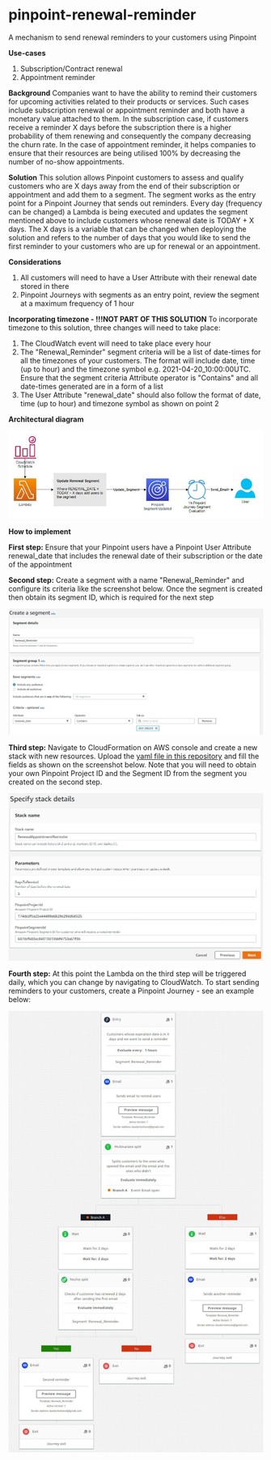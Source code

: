 # pinpoint-renewal-reminder
A mechanism to send renewal reminders to your customers using Pinpoint

**Use-cases**
1) Subscription/Contract renewal
2) Appointment reminder

**Background**
Companies want to have the ability to remind their customers for upcoming activities related to their products or services. Such cases include subscription renewal or appointment reminder and both have a monetary value attached to them. In the subscription case, if customers receive a reminder X days before the subscription there is a higher probability of them renewing and consequently the company decreasing the churn rate. In the case of appointment reminder, it helps companies to ensure that their resources are being utilised 100% by decreasing the number of no-show appointments.

**Solution**
This solution allows Pinpoint customers to assess and qualify customers who are X days away from the end of their subscription or appointment and add them to a segment. The segment works as the entry point for a Pinpoint Journey that sends out reminders. Every day (frequency can be changed) a Lambda is being executed and updates the segment mentioned above to include customers whose renewal date is TODAY + X days. The X days is a variable that can be changed when deploying the solution and refers to the number of days that you would like to send the first reminder to your customers who are up for renewal or an appointment. 

**Considerations**
1) All customers will need to have a User Attribute with their renewal date stored in there
2) Pinpoint Journeys with segments as an entry point, review the segment at a maximum frequency of 1 hour

**Incorporating timezone - !!!NOT PART OF THIS SOLUTION**
To incorporate timezone to this solution, three changes will need to take place:
1) The CloudWatch event will need to take place every hour
2) The "Renewal_Reminder" segment criteria will be a list of date-times for all the timezones of your customers. The format will include date, time (up to hour) and the timezone symbol e.g. 2021-04-20_10:00:00UTC. Ensure that the segment criteria Attribute operator is "Contains" and all date-times generated are in a form of a list
3) The User Attribute "renewal_date" should also follow the format of date, time (up to hour) and timezone symbol as shown on point 2

**Architectural diagram**

![alt text](https://github.com/Pioank/pinpoint-renewal-reminder/blob/main/Images/Architecture_Diagram.JPG)

**How to implement**

**First step:** Ensure that your Pinpoint users have a Pinpoint User Attribute renewal_date that includes the renewal date of their subscription or the date of the appointment

**Second step:** Create a segment with a name "Renewal_Reminder" and configure its criteria like the screenshot below. Once the segment is created then obtain its segment ID, which is required for the next step

![alt text](https://github.com/Pioank/pinpoint-renewal-reminder/blob/main/Images/Create_Renewal_Segment.JPG)

**Third step:** Navigate to CloudFormation on AWS console and create a new stack with new resources. Upload the [yaml file in this repository](https://github.com/Pioank/pinpoint-renewal-reminder/blob/main/Pinpoint_Renewal_Reminder.yaml) and fill the fields as shown on the screenshot below. Note that you will need to obtain your own Pinpoint Project ID and the Segment ID from the segment you created on the second step.

![alt text](https://github.com/Pioank/pinpoint-renewal-reminder/blob/main/Images/Cloudformation_Input.JPG)

**Fourth step:** At this point the Lambda on the third step will be triggered daily, which you can change by navigating to CloudWatch. To start sending reminders to your customers, create a Pinpoint Journey - see an example below:

![alt text](https://github.com/Pioank/pinpoint-renewal-reminder/blob/main/Images/Pinpoint_Renewal_Journey.JPG)


